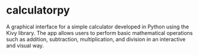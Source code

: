 # calculatorpy
A graphical interface for a simple calculator developed in Python using the Kivy library. The app allows users to perform basic mathematical operations such as addition, subtraction, multiplication, and division in an interactive and visual way.
